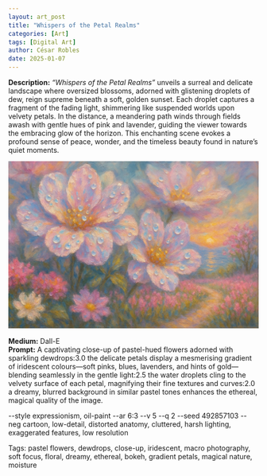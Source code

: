 ```yaml
---
layout: art_post
title: "Whispers of the Petal Realms"
categories: [Art]
tags: [Digital Art]
author: César Robles
date: 2025-01-07
---
```

**Description:** *“Whispers of the Petal Realms”* unveils a surreal and delicate landscape where oversized blossoms, adorned with glistening droplets of dew, reign supreme beneath a soft, golden sunset. Each droplet captures a fragment of the fading light, shimmering like suspended worlds upon velvety petals. In the distance, a meandering path winds through fields awash with gentle hues of pink and lavender, guiding the viewer towards the embracing glow of the horizon. This enchanting scene evokes a profound sense of peace, wonder, and the timeless beauty found in nature’s quiet moments.

![Whispers of the Petal Realms](/imag/digital_art/whispers_of_the_petal_realms.jpg)

**Medium:** Dall-E\
**Prompt:** A captivating close-up of pastel-hued flowers adorned with sparkling dewdrops:3.0 the delicate petals display a mesmerising gradient of iridescent colours—soft pinks, blues, lavenders, and hints of gold—blending seamlessly in the gentle light:2.5 the water droplets cling to the velvety surface of each petal, magnifying their fine textures and curves:2.0 a dreamy, blurred background in similar pastel tones enhances the ethereal, magical quality of the image.

--style expressionism, oil-paint --ar 6:3 --v 5 --q 2 --seed 492857103 --neg cartoon, low-detail, distorted anatomy, cluttered, harsh lighting, exaggerated features, low resolution

Tags: pastel flowers, dewdrops, close-up, iridescent, macro photography, soft focus, floral, dreamy, ethereal, bokeh, gradient petals, magical nature, moisture